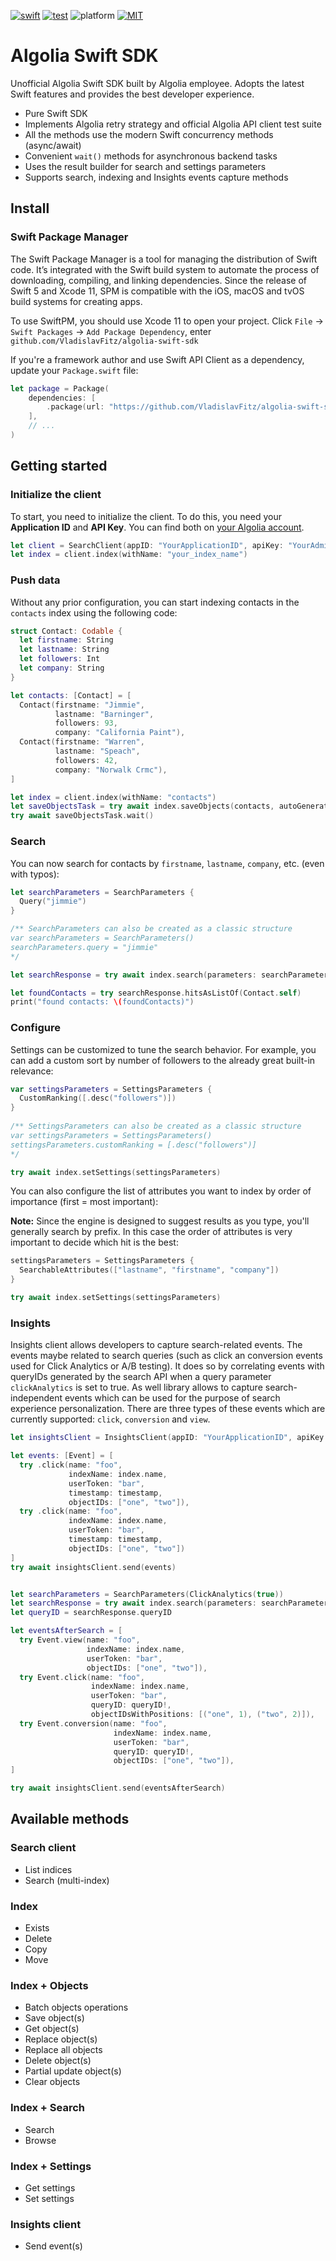 [![swift](https://img.shields.io/badge/Swift-5.6-orange)](https://www.swift.org)
[![test](https://github.com/VladislavFitz/algolia-swift-sdk/actions/workflows/test.yml/badge.svg)](https://github.com/VladislavFitz/algolia-swift-sdk/actions/workflows/test.yml)
![platform](https://img.shields.io/badge/platforms-iOS_13+%20%7C%20macOS_10.15+%20%7C%20tvOS_13+%20%7C%20watchOS_6+-blue.svg?style=flat")
[![MIT](https://img.shields.io/badge/License-MIT-yellow.svg)](https://opensource.org/licenses/MIT)

# Algolia Swift SDK

Unofficial Algolia Swift SDK built by Algolia employee.
Adopts the latest Swift features and provides the best developer experience.

- Pure Swift SDK
- Implements Algolia retry strategy and official Algolia API client test suite
- All the methods use the modern Swift concurrency methods (async/await)
- Convenient `wait()` methods for asynchronous backend tasks
- Uses the result builder for search and settings parameters
- Supports search, indexing and Insights events capture methods

## Install

### Swift Package Manager

The Swift Package Manager is a tool for managing the distribution of Swift code.
It’s integrated with the Swift build system to automate the process of downloading, compiling, and linking dependencies.
Since the release of Swift 5 and Xcode 11, SPM is compatible with the iOS,
macOS and tvOS build systems for creating apps.

To use SwiftPM, you should use Xcode 11 to open your project. Click `File` -> `Swift Packages`
-> `Add Package Dependency`, enter `github.com/VladislavFitz/algolia-swift-sdk`

If you're a framework author and use Swift API Client as a dependency, update your `Package.swift` file:

```swift
let package = Package(
    dependencies: [
        .package(url: "https://github.com/VladislavFitz/algolia-swift-sdk", from: "0.2.0")
    ],
    // ...
)
```

## Getting started

### Initialize the client

To start, you need to initialize the client. To do this, you need your **Application ID** and **API Key**.
You can find both on [your Algolia account](https://www.algolia.com/api-keys).

```swift
let client = SearchClient(appID: "YourApplicationID", apiKey: "YourAdminAPIKey")
let index = client.index(withName: "your_index_name")
```

### Push data

Without any prior configuration, you can start indexing contacts in the `contacts` index using the following code:

```swift
struct Contact: Codable {
  let firstname: String
  let lastname: String
  let followers: Int
  let company: String
}

let contacts: [Contact] = [
  Contact(firstname: "Jimmie",
          lastname: "Barninger",
          followers: 93,
          company: "California Paint"),
  Contact(firstname: "Warren",
          lastname: "Speach",
          followers: 42,
          company: "Norwalk Crmc"),
]

let index = client.index(withName: "contacts")
let saveObjectsTask = try await index.saveObjects(contacts, autoGeneratingObjectID: true)
try await saveObjectsTask.wait()
```

### Search

You can now search for contacts by `firstname`, `lastname`, `company`, etc. (even with typos):

```swift
let searchParameters = SearchParameters {
  Query("jimmie")
}

/** SearchParameters can also be created as a classic structure
var searchParameters = SearchParameters()
searchParameters.query = "jimmie"
*/

let searchResponse = try await index.search(parameters: searchParameters)

let foundContacts = try searchResponse.hitsAsListOf(Contact.self)
print("found contacts: \(foundContacts)")
```

### Configure

Settings can be customized to tune the search behavior.
For example, you can add a custom sort by number of followers to the already great built-in relevance:

```swift
var settingsParameters = SettingsParameters {
  CustomRanking([.desc("followers")])
}
    
/** SettingsParameters can also be created as a classic structure
var settingsParameters = SettingsParameters()
settingsParameters.customRanking = [.desc("followers")]
*/

try await index.setSettings(settingsParameters)
```

You can also configure the list of attributes you want to index by order of importance (first = most important):

**Note:** Since the engine is designed to suggest results as you type, you'll generally search by prefix.
In this case the order of attributes is very important to decide which hit is the best:

```swift
settingsParameters = SettingsParameters {
  SearchableAttributes(["lastname", "firstname", "company"])
}

try await index.setSettings(settingsParameters)
```

### Insights

Insights client allows developers to capture search-related events. The events maybe related to search queries (such as click an conversion events used for Click Analytics or A/B testing). 
It does so by correlating events with queryIDs generated by the search API when a query parameter `clickAnalytics` is set to true. 
As well library allows to capture search-independent events which can be used for the purpose of search experience personalization. 
There are three types of these events which are currently supported: `click`, `conversion` and `view`.

```swift
let insightsClient = InsightsClient(appID: "YourApplicationID", apiKey: "YourAPIKey")

let events: [Event] = [
  try .click(name: "foo",
             indexName: index.name,
             userToken: "bar",
             timestamp: timestamp,
             objectIDs: ["one", "two"]),
  try .click(name: "foo",
             indexName: index.name,
             userToken: "bar",
             timestamp: timestamp,
             objectIDs: ["one", "two"])
]
try await insightsClient.send(events)


let searchParameters = SearchParameters(ClickAnalytics(true))
let searchResponse = try await index.search(parameters: searchParameters)
let queryID = searchResponse.queryID

let eventsAfterSearch = [
  try Event.view(name: "foo",
                 indexName: index.name,
                 userToken: "bar",
                 objectIDs: ["one", "two"]),
  try Event.click(name: "foo",
                  indexName: index.name,
                  userToken: "bar",
                  queryID: queryID!,
                  objectIDsWithPositions: [("one", 1), ("two", 2)]),
  try Event.conversion(name: "foo",
                       indexName: index.name,
                       userToken: "bar",
                       queryID: queryID!,
                       objectIDs: ["one", "two"]),
]

try await insightsClient.send(eventsAfterSearch)
```


## Available methods

### Search client

- List indices
- Search (multi-index)

### Index

- Exists
- Delete
- Copy
- Move

### Index + Objects

- Batch objects operations
- Save object(s)
- Get object(s)
- Replace object(s)
- Replace all objects
- Delete object(s)
- Partial update object(s)
- Clear objects

### Index + Search

- Search
- Browse

### Index + Settings

- Get settings
- Set settings

### Insights client

- Send event(s)
